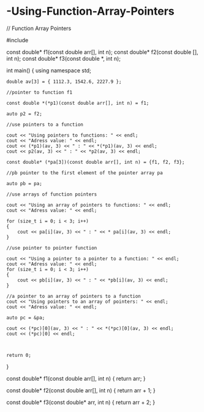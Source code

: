 # -Using-Function-Array-Pointers

// Function Array Pointers

#include <iostream>

const double* f1(const double arr[], int n);
const double* f2(const double [], int n);
const double* f3(const double *, int n);

int main()
{
    using namespace std;

    double av[3] = { 1112.3, 1542.6, 2227.9 };

    //pointer to function f1

    const double *(*p1)(const double arr[], int n) = f1;

    auto p2 = f2;

    //use pointers to a function

    cout << "Using pointers to functions: " << endl;
    cout << "Adress value: " << endl;
    cout << (*p1)(av, 3) << " : " << *(*p1)(av, 3) << endl;
    cout << p2(av, 3) << " : " << *p2(av, 3) << endl;

    const double* (*pa[3])(const double arr[], int n) = {f1, f2, f3};

    //pb pointer to the first element of the pointer array pa

    auto pb = pa;

    //use arrays of function pointers

    cout << "Using an array of pointers to functions: " << endl;
    cout << "Adress value: " << endl;

    for (size_t i = 0; i < 3; i++)
    {
        cout << pa[i](av, 3) << " : " << * pa[i](av, 3) << endl;
    }
   
    //use pointer to pointer function

    cout << "Using a pointer to a pointer to a function: " << endl;
    cout << "Adress value: " << endl;
    for (size_t i = 0; i < 3; i++)
    {
        cout << pb[i](av, 3) << " : " << *pb[i](av, 3) << endl;
    }

    //a pointer to an array of pointers to a function
    cout << "Using pointers to an array of pointers: " << endl;
    cout << "Adress value: " << endl;

    auto pc = &pa;

    cout << (*pc)[0](av, 3) << " : " << *(*pc)[0](av, 3) << endl;
    cout << (*pc)[0] << endl;

  

    return 0;
}

const double* f1(const double arr[], int n)
{
    return arr;
}

const double* f2(const double arr[], int n)
{
    return arr + 1;
}

const double* f3(const double* arr, int n)
{
    return arr + 2;
}
